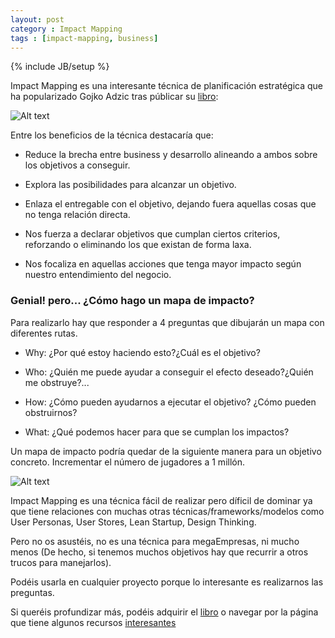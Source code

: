 ```yaml
---
layout: post
category : Impact Mapping
tags : [impact-mapping, business]
---
```

{% include JB/setup %}

Impact Mapping es una interesante técnica de planificación estratégica que ha popularizado Gojko Adzic tras públicar su [libro][1]:


![Alt text](http://impactmapping.org/site/cover500.png "Impact Mapping Book")


Entre los beneficios de la técnica destacaría que:

* Reduce la brecha entre business y desarrollo alineando a ambos sobre los objetivos a conseguir.

* Explora las posibilidades para alcanzar un objetivo.

* Enlaza el entregable con el objetivo, dejando fuera aquellas cosas que no tenga relación directa.

* Nos fuerza a declarar objetivos que cumplan ciertos criterios, reforzando o eliminando los que existan de forma laxa.

* Nos focaliza en aquellas acciones que tenga mayor impacto según nuestro entendimiento del negocio.

### Genial! pero... ¿Cómo hago un mapa de impacto?

Para realizarlo hay que responder a 4 preguntas que dibujarán un mapa con diferentes rutas.

* Why: ¿Por qué estoy  haciendo esto?¿Cuál es el objetivo?

* Who: ¿Quién me puede ayudar a conseguir el efecto deseado?¿Quién me obstruye?...

* How: ¿Cómo pueden ayudarnos a ejecutar el objetivo? ¿Cómo pueden obstruirnos?

* What: ¿Qué podemos hacer para que se cumplan los impactos?


Un mapa de impacto podría quedar de la siguiente manera para un objetivo concreto. Incrementar el número de jugadores a 1 millón.

![Alt text](http://impactmapping.org/site/im_example.png "Impact Mapping Example")

Impact Mapping es una técnica fácil de realizar pero díficil de dominar ya que tiene relaciones con muchas otras técnicas/frameworks/modelos como User Personas, User Stores, Lean Startup, Design Thinking. 

Pero no os asustéis, no es una técnica para megaEmpresas, ni mucho menos (De hecho, si tenemos muchos objetivos hay que recurrir a otros trucos para manejarlos).

Podéis usarla en cualquier proyecto porque lo interesante es realizarnos las preguntas.

Si queréis profundizar más, podéis adquirir el [libro][1] o navegar por la página que tiene algunos recursos [interesantes][2]


[1]: http://www.amazon.es/Impact-Mapping-software-products-projects-ebook/dp/B009KWDKVA
[2]: http://impactmapping.org/index.php









